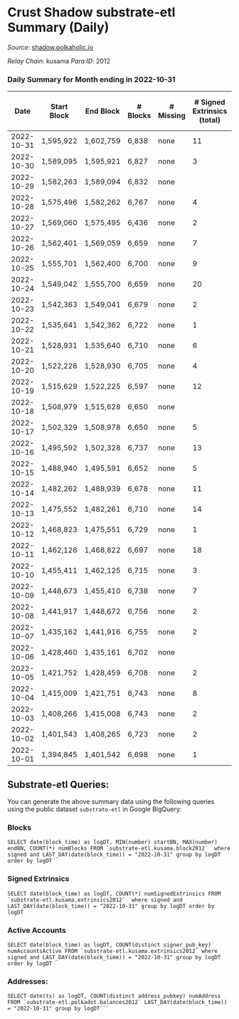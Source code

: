 # Crust Shadow substrate-etl Summary (Daily)

_Source_: [shadow.polkaholic.io](https://shadow.polkaholic.io)

*Relay Chain*: kusama
*Para ID*: 2012



### Daily Summary for Month ending in 2022-10-31


| Date | Start Block | End Block | # Blocks | # Missing | # Signed Extrinsics (total) | # Active Accounts | # Addresses with Balances | # Events | # Transfers | # XCM Transfers In | # XCM Transfers Out |
| ---- | ----------- | --------- | -------- | --------- | --------------------------- | ----------------- | ------------------------- | -------- | ----------- | ------------------ | ------------------- |
| 2022-10-31 | 1,595,922 | 1,602,759 | 6,838 | none | 11 | 7 | 1,503 | 13,766 | 2 ($351.14) | 1 ($303.29) |   |
| 2022-10-30 | 1,589,095 | 1,595,921 | 6,827 | none | 3 | 3 | 1,501 | 13,679 | 3 ($202.64) |   |   |
| 2022-10-29 | 1,582,263 | 1,589,094 | 6,832 | none |  |  |  | 13,666 |   |   |   |
| 2022-10-28 | 1,575,496 | 1,582,262 | 6,767 | none | 4 | 3 | 1,500 | 13,559 |   |   |   |
| 2022-10-27 | 1,569,060 | 1,575,495 | 6,436 | none | 2 | 2 |  | 12,894 | 2 ($63.86) | 1 ($4.74) |   |
| 2022-10-26 | 1,562,401 | 1,569,059 | 6,659 | none | 7 | 3 |  | 13,384 | 1 ($0.47) |   |   |
| 2022-10-25 | 1,555,701 | 1,562,400 | 6,700 | none | 9 | 7 |  | 13,457 | 2 ($22.19) | 1 ($0.93) |   |
| 2022-10-24 | 1,549,042 | 1,555,700 | 6,659 | none | 20 | 5 |  | 13,477 | 8 ($52,130.66) | 4 ($35.16) | 2 ($4.87) |
| 2022-10-23 | 1,542,363 | 1,549,041 | 6,679 | none | 2 | 2 |  | 13,380 | 2 ($188.67) | 1 ($6.72) |   |
| 2022-10-22 | 1,535,641 | 1,542,362 | 6,722 | none | 1 | 1 | 1,494 | 13,454 | 1 ($8.86) |   |   |
| 2022-10-21 | 1,528,931 | 1,535,640 | 6,710 | none | 6 | 2 |  | 13,464 | 6 ($1,156.50) |   | 3 ($572.40) |
| 2022-10-20 | 1,522,226 | 1,528,930 | 6,705 | none | 4 | 4 |  | 13,444 | 4 ($238.38) | 1 ($12.13) | 1 ($107.07) |
| 2022-10-19 | 1,515,629 | 1,522,225 | 6,597 | none | 12 | 5 |  | 13,287 | 11 ($115,867) |   | 1 ($0.061) |
| 2022-10-18 | 1,508,979 | 1,515,628 | 6,650 | none |  |  | 1,493 | 13,307 |   |   |   |
| 2022-10-17 | 1,502,329 | 1,508,978 | 6,650 | none | 5 | 2 | 1,493 | 13,339 | 5 ($592.34) | 1 ($9.28) | 2 ($296.17) |
| 2022-10-16 | 1,495,592 | 1,502,328 | 6,737 | none | 13 | 4 |  | 13,569 | 13 ($4,206.46) | 1 ($208.26) | 4 ($413.11) |
| 2022-10-15 | 1,488,940 | 1,495,591 | 6,652 | none | 5 | 5 |  | 13,350 | 5 ($467.86) | 2 ($342.52) | 1 ($3.15) |
| 2022-10-14 | 1,482,262 | 1,488,939 | 6,678 | none | 11 | 7 | 1,491 | 13,448 | 3 ($954.33) | 3 ($271.24) |   |
| 2022-10-13 | 1,475,552 | 1,482,261 | 6,710 | none | 14 | 4 | 1,491 | 13,539 | 14 ($5,189.78) | 4 ($1,577.55) | 3 ($1,016.19) |
| 2022-10-12 | 1,468,823 | 1,475,551 | 6,729 | none | 1 | 1 | 1,491 | 13,467 | 1 ($37.16) |   | 1 ($37.16) |
| 2022-10-11 | 1,462,126 | 1,468,822 | 6,697 | none | 18 | 9 | 1,491 | 13,522 | 4 ($123.63) |   |   |
| 2022-10-10 | 1,455,411 | 1,462,125 | 6,715 | none | 3 | 3 | 1,490 | 13,455 | 1 ($6.68) | 1 ($110.34) | 1 ($6.68) |
| 2022-10-09 | 1,448,673 | 1,455,410 | 6,738 | none | 7 | 4 | 1,489 | 13,516 |   |   |   |
| 2022-10-08 | 1,441,917 | 1,448,672 | 6,756 | none | 2 | 1 | 1,489 | 13,533 | 2 ($159.36) | 1 ($0.59) |   |
| 2022-10-07 | 1,435,162 | 1,441,916 | 6,755 | none | 2 | 2 | 1,487 | 13,530 | 2 ($411.85) | 1 ($205.93) |   |
| 2022-10-06 | 1,428,460 | 1,435,161 | 6,702 | none |  |  | 1,487 | 13,406 |   |   |   |
| 2022-10-05 | 1,421,752 | 1,428,459 | 6,708 | none | 2 | 2 | 1,487 | 13,437 | 2 ($419.64) | 1 ($209.82) |   |
| 2022-10-04 | 1,415,009 | 1,421,751 | 6,743 | none | 8 | 2 | 1,487 | 13,559 | 8 ($2,785.07) | 4 ($1,359.90) |   |
| 2022-10-03 | 1,408,266 | 1,415,008 | 6,743 | none | 2 | 2 | 1,487 | 13,510 | 2 ($25.91) | 1 ($44.19) |   |
| 2022-10-02 | 1,401,543 | 1,408,265 | 6,723 | none | 2 | 2 |  | 13,463 | 2 ($118.71) |   |   |
| 2022-10-01 | 1,394,845 | 1,401,542 | 6,698 | none | 1 | 1 |  | 13,406 | 1 ($6.85) |   | 1 ($6.85) |

## Substrate-etl Queries:
You can generate the above summary data using the following queries using the public dataset `substrate-etl` in Google BigQuery:


### Blocks
```
SELECT date(block_time) as logDT, MIN(number) startBN, MAX(number) endBN, COUNT(*) numBlocks FROM `substrate-etl.kusama.block2012`  where signed and LAST_DAY(date(block_time)) = "2022-10-31" group by logDT order by logDT
```


### Signed Extrinsics
```
SELECT date(block_time) as logDT, COUNT(*) numSignedExtrinsics FROM `substrate-etl.kusama.extrinsics2012`  where signed and LAST_DAY(date(block_time)) = "2022-10-31" group by logDT order by logDT
```


### Active Accounts
```
SELECT date(block_time) as logDT, COUNT(distinct signer_pub_key) numAccountsActive FROM `substrate-etl.kusama.extrinsics2012` where signed and LAST_DAY(date(block_time)) = "2022-10-31" group by logDT order by logDT
```


### Addresses:
```
SELECT date(ts) as logDT, COUNT(distinct address_pubkey) numAddress FROM `substrate-etl.polkadot.balances2012` LAST_DAY(date(block_time)) = "2022-10-31" group by logDT```

